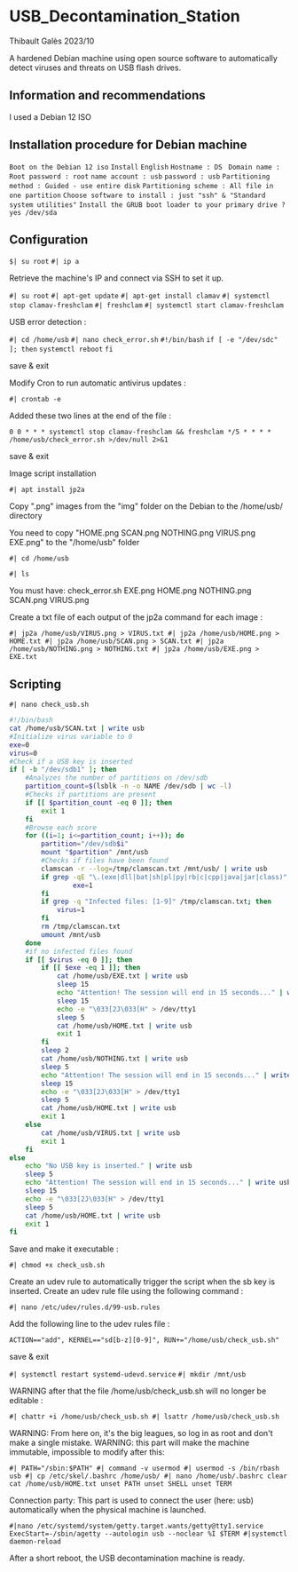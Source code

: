 # USB_Decontamination_Station

Thibault Galès 2023/10

A hardened Debian machine using open source software to automatically detect viruses and threats on USB flash drives.

## Information and recommendations

I used a Debian 12 ISO

## Installation procedure for Debian machine

`Boot on the Debian 12 iso`
`Install`
`English`
`Hostname : DS `
`Domain name : `
`Root password : root`
`name account : usb`
`password : usb`
`Partitioning method : Guided - use entire disk`
`Partitioning scheme : All file in one partition`
`Choose software to install : just "ssh" & "Standard system utilities"`
`Install the GRUB boot loader to your primary drive ? yes /dev/sda`

## Configuration

`$| su root`
`#| ip a`

 Retrieve the machine's IP and connect via SSH to set it up.

`#| su root`
`#| apt-get update`
`#| apt-get install clamav`
`#| systemctl stop clamav-freshclam`
`#| freshclam`
`#| systemctl start clamav-freshclam`

USB error detection :

`#| cd /home/usb`
`#| nano check_error.sh`
	`#!/bin/bash`
	`if [ -e "/dev/sdc" ]; then`
    		`systemctl reboot`
	`fi`

save & exit

Modify Cron to run automatic antivirus updates :

`#| crontab -e`

Added these two lines at the end of the file :

`0 0 * * * systemctl stop clamav-freshclam && freshclam
*/5 * * * * /home/usb/check_error.sh >/dev/null 2>&1`

save & exit

Image script installation

`#| apt install jp2a`

Copy ".png" images from the "img" folder on the Debian to the /home/usb/ directory

You need to copy "HOME.png SCAN.png NOTHING.png VIRUS.png EXE.png" to the "/home/usb" folder

`#| cd /home/usb`

`#| ls`

You must have: check_error.sh EXE.png HOME.png NOTHING.png SCAN.png VIRUS.png

Create a txt file of each output of the jp2a command for each image :

`#| jp2a /home/usb/VIRUS.png > VIRUS.txt
#| jp2a /home/usb/HOME.png > HOME.txt
#| jp2a /home/usb/SCAN.png > SCAN.txt
#| jp2a /home/usb/NOTHING.png > NOTHING.txt
#| jp2a /home/usb/EXE.png > EXE.txt`

## Scripting

`#| nano check_usb.sh`

```bash
#!/bin/bash
cat /home/usb/SCAN.txt | write usb
#Initialize virus variable to 0
exe=0
virus=0
#Check if a USB key is inserted
if [ -b "/dev/sdb1" ]; then
    #Analyzes the number of partitions on /dev/sdb
    partition_count=$(lsblk -n -o NAME /dev/sdb | wc -l)
    #Checks if partitions are present
    if [[ $partition_count -eq 0 ]]; then
        exit 1
    fi
    #Browse each score
    for ((i=1; i<=partition_count; i++)); do
        partition="/dev/sdb$i"
        mount "$partition" /mnt/usb
        #Checks if files have been found
        clamscan -r --log=/tmp/clamscan.txt /mnt/usb/ | write usb
        if grep -qE "\.(exe|dll|bat|sh|pl|py|rb|c|cpp|java|jar|class)" /tmp/clamscan.txt; then
                exe=1
        fi
        if grep -q "Infected files: [1-9]" /tmp/clamscan.txt; then
            virus=1
        fi
        rm /tmp/clamscan.txt
        umount /mnt/usb
    done
    #if no infected files found
    if [[ $virus -eq 0 ]]; then
        if [[ $exe -eq 1 ]]; then
            cat /home/usb/EXE.txt | write usb
            sleep 15
            echo "Attention! The session will end in 15 seconds..." | write usb
            sleep 15
            echo -e "\033[2J\033[H" > /dev/tty1
            sleep 5
            cat /home/usb/HOME.txt | write usb
            exit 1
        fi
        sleep 2
        cat /home/usb/NOTHING.txt | write usb
        sleep 5
        echo "Attention! The session will end in 15 seconds..." | write usb
        sleep 15
        echo -e "\033[2J\033[H" > /dev/tty1
        sleep 5
        cat /home/usb/HOME.txt | write usb
        exit 1
    else
        cat /home/usb/VIRUS.txt | write usb
        exit 1
    fi
else
	echo "No USB key is inserted." | write usb
	sleep 5
	echo "Attention! The session will end in 15 seconds..." | write usb
	sleep 15
	echo -e "\033[2J\033[H" > /dev/tty1
	sleep 5
	cat /home/usb/HOME.txt | write usb
	exit 1
fi
```

Save and make it executable :

`#| chmod +x check_usb.sh`

Create an udev rule to automatically trigger the script when the sb key is inserted. Create an udev rule file using the following command :

`#| nano /etc/udev/rules.d/99-usb.rules`

Add the following line to the udev rules file :

`ACTION=="add", KERNEL=="sd[b-z][0-9]", RUN+="/home/usb/check_usb.sh"`

save & exit

`#| systemctl restart systemd-udevd.service`
`#| mkdir /mnt/usb`

WARNING after that the file /home/usb/check_usb.sh will no longer be editable :

`#| chattr +i /home/usb/check_usb.sh
#| lsattr /home/usb/check_usb.sh`

WARNING: From here on, it's the big leagues, so log in as root and don't make a single mistake.
WARNING: this part will make the machine immutable, impossible to modify after this:

`#| PATH="/sbin:$PATH"
#| command -v usermod
#| usermod -s /bin/rbash usb
#| cp /etc/skel/.bashrc /home/usb/
#| nano /home/usb/.bashrc
    clear
    cat /home/usb/HOME.txt
    unset PATH
    unset SHELL
    unset TERM`

Connection party:
This part is used to connect the user (here: usb) automatically when the physical machine is launched.

`#|nano /etc/systemd/system/getty.target.wants/getty@tty1.service
    ExecStart=-/sbin/agetty --autologin usb --noclear %I $TERM
#|systemctl daemon-reload`

After a short reboot, the USB decontamination machine is ready.



